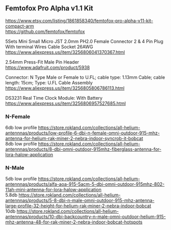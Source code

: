 ## Femtofox Pro Alpha v1.1 Kit
https://www.etsy.com/listing/1861858340/femtofox-pro-alpha-v11-kit-compact-arm  
https://github.com/femtofox/femtofox

5Sets Mini Small Micro JST 2.0mm PH2.0 Female Connector 2 & 4 Pin Plug With terminal Wires Cable Socket 26AWG  
https://www.aliexpress.us/item/3256806041370367.html

2.54mm Press-Fit Male Pin Header  
https://www.adafruit.com/product/5938

Connector: N Type Male or Female to U.FL; cable type: 1.13mm Cable; cable length: 15cm; Type: U.FL Cable Assembly  
https://www.aliexpress.us/item/3256805806786113.html

 DS3231 Real Time Clock Module: With Battery  
https://www.aliexpress.us/item/3256806957527685.html

### N-Female
6db low profile https://store.rokland.com/collections/all-helium-antennnas/products/low-profile-6-dbi-n-female-omni-outdoor-915-mhz-antenna-for-helium-rak-miner-2-nebra-indoor-syncrob-it-bobcat  
8db low profile https://store.rokland.com/collections/all-helium-antennnas/products/8-dbi-omni-outdoor-915mhz-fiberglass-antenna-for-lora-halow-application  

### N-Male
5db low profile https://store.rokland.com/collections/all-helium-antennnas/products/alfa-aoa-915-5acm-5-dbi-omni-outdoor-915mhz-802-11ah-mini-antenna-for-lora-halow-application  
5.8db https://store.rokland.com/collections/all-helium-antennnas/products/5-8-dbi-n-male-omni-outdoor-915-mhz-antenna-large-profile-32-height-for-helium-rak-miner-2-nebra-indoor-bobcat  
10db https://store.rokland.com/collections/all-helium-antennnas/products/10-dbi-backcountry-n-male-omni-outdoor-helium-915-mhz-antenna-48-for-rak-miner-2-nebra-indoor-bobcat-hotspots  

